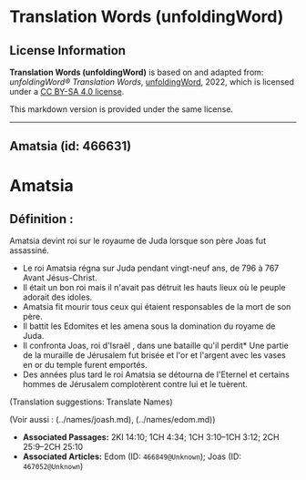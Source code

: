 # Translation Words (unfoldingWord)

## License Information

**Translation Words (unfoldingWord)** is based on and adapted from: _unfoldingWord® Translation Words_, [unfoldingWord](https://unfoldingword.org/utw), 2022, which is licensed under a [CC BY-SA 4.0 license](https://creativecommons.org/licenses/by-sa/4.0/legalcode.en).

This markdown version is provided under the same license.



--------------------------------

## Amatsia (id: 466631)

Amatsia
=======

Définition :
------------

Amatsia devint roi sur le royaume de Juda lorsque son père Joas fut assassiné.

* Le roi Amatsia régna sur Juda pendant vingt\-neuf ans, de 796 à 767 Avant Jésus\-Christ.
* Il était un bon roi mais il n'avait pas détruit les hauts lieux où le peuple adorait des idoles.
* Amatsia fit mourir tous ceux qui étaient responsables de la mort de son père.
* Il battit les Edomites et les amena sous la domination du royame de Juda.
* Il confronta Joas, roi d'Israël , dans une bataille qu'il perdit\* Une partie de la muraille de Jérusalem fut brisée et l'or et l'argent avec les vases en or du temple furent emportés.
* Des années plus tard le roi Amatsia se détourna de l'Eternel et certains hommes de Jérusalem complotèrent contre lui et le tuèrent.

(Translation suggestions: Translate Names)

(Voir aussi : (../names/joash.md), (../names/edom.md))

* **Associated Passages:** 2KI 14:10; 1CH 4:34; 1CH 3:10–1CH 3:12; 2CH 25:9–2CH 25:10
* **Associated Articles:** Edom  (ID: `466849@Unknown`); Joas (ID: `467052@Unknown`)

